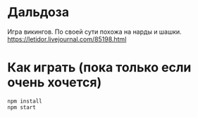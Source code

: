 # Дальдоза
Игра викингов. По своей сути похожа на нарды и шашки.
https://letidor.livejournal.com/85198.html

# Как играть (пока только если очень хочется)
    npm install
    npm start
